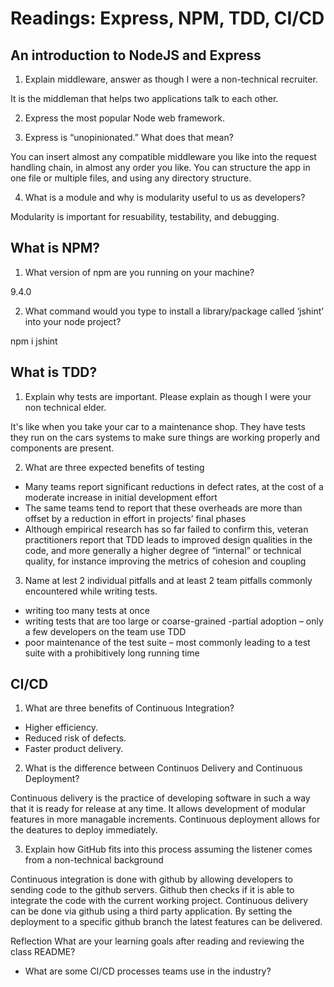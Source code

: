 # Readings: Express, NPM, TDD, CI/CD 

## An introduction to NodeJS and Express

1. Explain middleware, answer as though I were a non-technical recruiter.

It is the middleman that helps two applications talk to each other.

2. Express the most popular Node web framework.

3. Express is “unopinionated.” What does that mean?

You can insert almost any compatible middleware you like into the request handling chain, in almost any order you like. You can structure the app in one file or multiple files, and using any directory structure.

4. What is a module and why is modularity useful to us as developers?

Modularity is important for resuability, testability, and debugging.

## What is NPM?

1. What version of npm are you running on your machine?

9.4.0

2. What command would you type to install a library/package called ‘jshint’ into your node project?

npm i jshint

## What is TDD?

1. Explain why tests are important. Please explain as though I were your non technical elder.

It's like when you take your car to a maintenance shop. They have tests they run on the cars systems to make sure things are working properly and components are present.

2. What are three expected benefits of testing

- Many teams report significant reductions in defect rates, at the cost of a moderate increase in initial development effort
- The same teams tend to report that these overheads are more than offset by a reduction in effort in projects’ final phases
- Although empirical research has so far failed to confirm this, veteran practitioners report that TDD leads to improved design qualities in the code, and more generally a higher degree of “internal” or technical quality, for instance improving the metrics of cohesion and coupling


3. Name at lest 2 individual pitfalls and at least 2 team pitfalls commonly encountered while writing tests.

- writing too many tests at once
- writing tests that are too large or coarse-grained
-partial adoption – only a few developers on the team use TDD
- poor maintenance of the test suite – most commonly leading to a test suite with a prohibitively long running time

## CI/CD

1. What are three benefits of Continuous Integration?

- Higher efficiency.
- Reduced risk of defects. 
- Faster product delivery. 

2. What is the difference between Continuos Delivery and Continuous Deployment?

Continuous delivery is the practice of developing software in such a way that it is ready for release at any time. It allows development of modular features in more managable increments.
Continuous deployment allows for the deatures to deploy immediately.

3. Explain how GitHub fits into this process assuming the listener comes from a non-technical background

Continuous integration is done with github by allowing developers to sending code to the github servers. Github then checks if it is able to integrate the code with the current working project.
Continuous delivery can be done via github using a third party application. By setting the deployment to a specific github branch the latest features can be delivered.

Reflection
What are your learning goals after reading and reviewing the class README?

- What are some CI/CD processes teams use in the industry?
